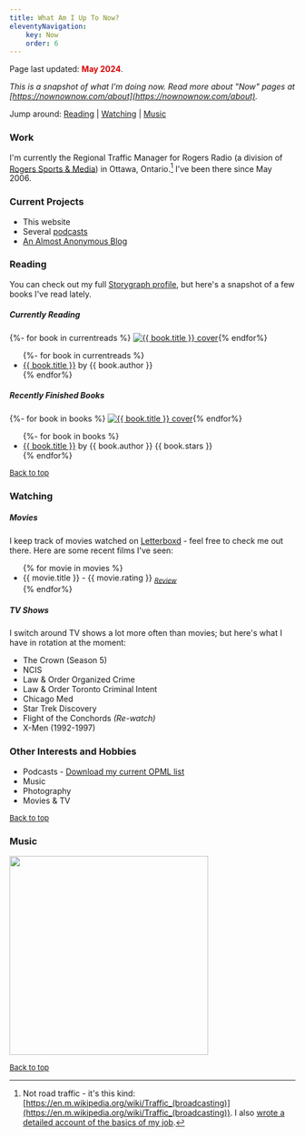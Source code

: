```yaml
---
title: What Am I Up To Now?
eleventyNavigation: 
    key: Now
    order: 6
---
```


<p class="now-page">Page last updated: <strong style="color:#d90202;"> May 2024</strong>.</p>
<div id="top"></div>

*This is a snapshot of what I'm doing now. Read more about "Now" pages at [https://nownownow.com/about](https://nownownow.com/about).*

Jump around: [Reading](#reading) | [Watching](#watching) | [Music](#music)

### Work 
I'm currently the Regional Traffic Manager for Rogers Radio (a division of <a href="https://www.rogerssportsandmedia.com" target="_blank">Rogers Sports & Media</a>) in Ottawa, Ontario.[^1] I've been there since May 2006. 

### Current Projects  

* This website 
* Several [podcasts](/podcasts/)
* [An Almost Anonymous Blog](https://lwgrs.bearblog.dev) 

<h3 id="reading">Reading</h3>

You can check out my full [Storygraph profile](https://app.thestorygraph.com/profile/srgower), but here's a snapshot of a few books I've read lately. 

##### Currently Reading 

<!-- Currently Reading -->

<div class="scroll-container">
{%- for book in currentreads %}
  <a href="{{ book.url }}"><img class="book" src="{{ book.cover }}" alt="{{ book.title }} cover" title="{{ book.title}} by {{ book.author }}"></a>{% endfor%}
</div>

<ul>
{%- for book in currentreads %}
  <li><a href="{{ book.url }}">{{ book.title }}</a> by {{ book.author }}</li>
  {% endfor%}
</ul>

##### Recently Finished Books 

<!-- Book covers -->

<div class="scroll-container">
{%- for book in books %}
   <a href="{{ book.url }}"><img class="book" src="{{ book.cover }}" alt="{{ book.title }} cover" title="{{ book.title}} by {{ book.author }}"></a>{% endfor%}
</div>

<!-- Book list -->
<ul>
{%- for book in books %} 
<li><a href="{{ book.url }}">{{ book.title }}</a> by {{ book.author }} {{ book.stars }}</li>
{% endfor%}
</ul>
<p style="font-size: small;"><a href="#top">Back to top</a></p> 

<h3 id="watching">Watching</h3> 

##### Movies 
I keep track of movies watched on [Letterboxd](https://letterboxd.com/stephen_g/) - feel free to check me out there. Here are some recent films I've seen: 

<ul>
{% for movie in movies %} 
<li>{{ movie.title }} - {{ movie.rating }} <sub><em><a href="{{ movie.review }}">Review</a></em></li></sub>
{% endfor%}
</ul>

##### TV Shows 

I switch around TV shows a lot more often than movies; but here's what I have in rotation at the moment: 
* The Crown (Season 5)
* NCIS 
* Law & Order Organized Crime 
* Law & Order Toronto Criminal Intent 
* Chicago Med
* Star Trek Discovery
* Flight of the Conchords *(Re-watch)*
* X-Men (1992-1997) 

### Other Interests and Hobbies 
* Podcasts - [Download my current OPML list](/files/PocketCasts.opml)
* Music 
* Photography 
* Movies & TV

<p style="font-size: small;"><a href="#top">Back to top</a></p>

<h3 id="music">Music</h3>

<!-- (c) Layout created by zaire (https://layouts.spacehey.com/layout?id=25613) -->

<a href="https://www.last.fm/user/sgower"><img src="https://lastfm-recently-played.vercel.app/api?user=sgower&t={{current_timestamp}}" height="auto" width="350px"/></a>
<p style="font-size: small;"><a href="#top">Back to top</a></p>

[^1]: Not road traffic - it's this kind: [https://en.m.wikipedia.org/wiki/Traffic_(broadcasting)](https://en.m.wikipedia.org/wiki/Traffic_(broadcasting)). I also [wrote a detailed account of the basics of my job](https://lwgrs.bearblog.dev/radio-traffic/).
